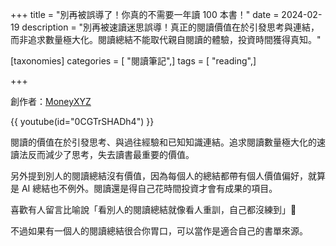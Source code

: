 +++
title = "別再被誤導了！你真的不需要一年讀 100 本書！"
date = 2024-02-19
description = "別再被速讀迷思誤導！真正的閱讀價值在於引發思考與連結，而非追求數量極大化。閱讀總結不能取代親自閱讀的體驗，投資時間獲得真知。"

[taxonomies]
categories = [ "閱讀筆記",]
tags = [ "reading",]

+++

創作者：[MoneyXYZ](https://www.youtube.com/@MoneyXYZ)

{{ youtube(id="0CGTrSHADh4") }}

閱讀的價值在於引發思考、與過往經驗和已知知識連結。追求閱讀數量極大化的速讀法反而減少了思考，失去讀書最重要的價值。

另外提到別人的閱讀總結沒有價值，因為每個人的總結都帶有個人價值偏好，就算是 AI 總結也不例外。閱讀還是得自己花時間投資才會有成果的項目。

喜歡有人留言比喻說「看別人的閱讀總結就像看人重訓，自己都沒練到」🤣

不過如果有一個人的閱讀總結很合你胃口，可以當作是適合自己的書單來源。
